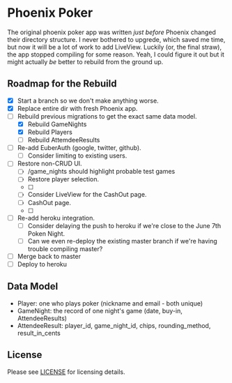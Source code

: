 # Phoenix Poker

The original phoenix poker app was written _just before_ Phoenix
changed their directory structure. I never bothered to upgrede,
which saved me time, but now it will be a lot of work to add LiveView.
Luckily (or, the final straw), the app stopped compiling for some reason.
Yeah, I could figure it out but it might actually _be_ better to 
rebuild from the ground up. 

## Roadmap for the Rebuild

* [x] Start a branch so we don't make anything worse.
* [x] Replace entire dir with fresh Phoenix app.
* [ ] Rebuild previous migrations to get the exact same data model.
  * [x] Rebuild GameNights
  * [X] Rebuild Players
  * [ ] Rebuild AttemdeeResults
* [ ] Re-add EuberAuth (google, twitter, github).
  * [ ] Consider limiting to existing users.
* [ ] Restore non-CRUD UI.
  * [ ] /game_nights should highlight probable test games
  * [ ] Restore player selection.
  * [ ] 
  * [ ] Consider LiveView for the CashOut page.
  * [ ] CashOut page.
  * [ ]
* [ ] Re-add heroku integration.
  * [ ] Consider delaying the push to heroku if we're close to the June 7th Poken Night.
  * [ ] Can we even re-deploy the existing master branch if we're having trouble compiling master? 
* [ ] Merge back to master
* [ ] Deploy to heroku

## Data Model

* Player: one who plays poker (nickname and email - both unique)
* GameNight: the record of one night's game (date, buy-in, AttendeeResults)
* AttendeeResult: player_id, game_night_id, chips, rounding_method, result_in_cents 

## License

Please see [LICENSE](https://github.com/johnb/phoenix_poker/blob/master/LICENSE) for licensing details.
